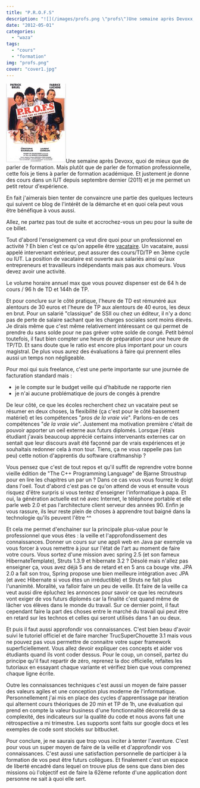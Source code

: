 ```yaml
---
title: "P.R.O.F.S"
description: "![](/images/profs.png \"profs\")Une semaine après Devoxx, quoi de mieux que de parler de formation. Mais plutôt que de parler de formation professionnel..."
date: "2012-05-01"
categories: 
  - "waza"
tags: 
  - "cours"
  - "formation"
img: "profs.png"
cover: "cover1.jpg"
---
```


![](/images/profs.png "profs")Une semaine après Devoxx, quoi de mieux que de parler de formation. Mais plutôt que de parler de formation professionnelle, cette fois je tiens à parler de formation académique. Et justement je donne des cours dans un IUT depuis septembre dernier (2011) et je me permet un petit retour d'expérience.

En fait j'aimerais bien tenter de convaincre une partie des quelques lecteurs qui suivent ce blog de l'intérêt de la démarche et en quoi cela peut vous être bénéfique à vous aussi.

Allez, ne partez pas tout de suite et accrochez-vous un peu pour la suite de ce billet.

Tout d'abord l'enseignement ça veut dire quoi pour un professionnel en activité ? Eh bien c'est ce qu'on appelle être [vacataire](http://fr.wikipedia.org/wiki/Enseignant_vacataire). Un vacataire, aussi appelé intervenant extérieur, peut assurer des cours/TD/TP en 3ème cycle ou IUT. La position de vacataire est ouverte aux salariés ainsi qu'aux entrepreneurs et travailleurs indépendants mais pas aux chomeurs. Vous devez avoir une activité.

Le volume horaire annuel max que vous pouvez dispenser est de 64 h de cours / 96 h de TD et 144h de TP.

Et pour conclure sur le côté pratique, l'heure de TD est rémunéré aux alentours de 30 euros et l'heure de TP aux alentours de 40 euros, les deux en brut. Pour un salarié "classique" de SSII ou chez un éditeur, il n'y a donc pas de perte de salaire sachant que les charges sociales sont moins élevés. Je dirais même que c'est même relativement intéressant ce qui permet de prendre du sans solde pour ne pas gréver votre solde de congé. Petit bémol toutefois, il faut bien compter une heure de préparation pour une heure de TP/TD. Et sans doute que le ratio est encore plus important pour un cours magistral. De plus vous aurez des évaluations à faire qui prennent elles aussi un temps non négligeable.

Pour moi qui suis freelance, c'est une perte importante sur une journée de facturation standard mais :

- je le compte sur le budget veille qui d'habitude ne rapporte rien
- je n'ai aucune problématique de jours de congés à prendre

De leur côté, ce que les écoles recherchent chez un vacataire peut se résumer en deux choses, la flexibilité (ça c'est pour le côté bassement matériel) et les compétences "_pros de la vraie vie_". Parlons-en de ces compétences "_de la vraie vie_". Justement ma motivation première c'était de pouvoir apporter un oeil externe aux futurs diplomés. Lorsque j'étais étudiant j'avais beaucoup apprécié certains intervenants externes car on sentait que leur discours avait été façonné par de vrais expériences et je souhaitais redonner cela à mon tour. Tiens, ça ne vous rappelle pas (un peu) cette notion d'apprentis du software craftmanship ?

Vous pensez que c'est de tout repos et qu'il suffit de reprendre votre bonne vieille édition de "The C++ Programming Language" de Bjarne Stroustrup pour en lire les chapitres un par un ? Dans ce cas vous vous fourrez le doigt dans l'oeil. Tout d'abord c'est pas ce qu'on attend de vous et ensuite vous risquez d'être surpris si vous tentez d'enseigner l'informatique à papa. Et oui, la génération actuelle est né avec Internet, le téléphone portable et elle parle web 2.0 et pas l'architecture client serveur des années 90. Enfin je vous rassure, ils leur reste plein de choses à apprendre tout baigné dans la technologie qu'ils peuvent l'être ^^

Et cela me permet d'enchainer sur la principale plus-value pour le professionnel que vous êtes : la veille et l'approfondissement des connaissances. Donner un cours sur une appli web en Java par exemple va vous forcer à vous remettre à jour sur l'état de l'art au moment de faire votre cours. Vous sortez d'une mission avec spring 2.5 (et son fameux HibernateTemplate), Struts 1.3.9 et hibernate 3.2 ? Désolé mais n'allez pas enseigner ça, vous avez déjà 5 ans de retard et en 5 ans ca bouge vite. JPA 2.0 a fait son trou, Spring propose une bien meilleure intégration avec JPA (et avec Hibernate si vous êtes un irréductible) et Struts ne fait plus l'unanimité. Moralité, va falloir faire un peu de veille. Et faire de la veille ca veut aussi dire épluchez les annonces pour savoir ce que les recruteurs vont exiger de vos futurs diplomés car la finalité c'est quand même de lâcher vos élèves dans le monde du travail. Sur ce dernier point, il faut cependant faire la part des choses entre le marché du travail qui peut être en retard sur les technos et celles qui seront utilisés dans 1 an ou deux.

Et puis il faut aussi approfondir vos connaissances. C'est bien beau d'avoir suivi le tutoriel officiel et de faire marcher TrucSuperChouette 3.1 mais vous ne pouvez pas vous permettre de connaitre votre super framework superficiellement. Vous allez devoir expliquer ces concepts et aider vos étudiants quand ils vont coder dessus. Pour le coup, un conseil, partez du principe qu'il faut repartir de zéro, reprenez la doc officielle, refaites les tutoriaux en essayant chaque variante et vérifiez bien que vous comprenez chaque ligne écrite.

Outre les connaissances techniques c'est aussi un moyen de faire passer des valeurs agiles et une conception plus moderne de l'informatique. Personnellement j'ai mis en place des cycles d'apprentissage par itération qui alternent cours théoriques de 20 min et TP de 1h, une évaluation qui prend en compte la valeur business d'une fonctionnalité décorrellé de sa complexité, des indicateurs sur la qualité du code et nous avons fait une rétrospective a mi trimestre. Les supports sont faits sur google docs et les exemples de code sont stockés sur bitbucket.

Pour conclure, je ne saurais que trop vous inciter à tenter l'aventure. C'est pour vous un super moyen de faire de la veille et d'approfondir vos connaissances. C'est aussi une satisfaction personnelle de participer à la formation de vos peut être futurs collègues. Et finalement c'est un espace de liberté encadré dans lequel on trouve plus de sens que dans bien des missions où l'objectif est de faire la 62ème refonte d'une application dont personne ne sait à quoi elle sert.

